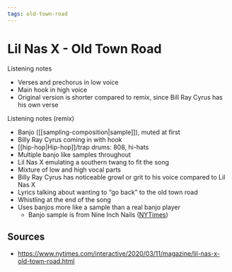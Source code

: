 ```yaml
---
tags: old-town-road
---
```


# Lil Nas X - Old Town Road

Listening notes

- Verses and prechorus in low voice
- Main hook in high voice
- Original version is shorter compared to remix, since Bill Ray Cyrus has his own verse

Listening notes (remix)

- Banjo ([[sampling-composition|sample]]), muted at first
- Billy Ray Cyrus coming in with hook
- [[hip-hop|Hip-hop]]/trap drums: 808, hi-hats
- Multiple banjo like samples throughout
- Lil Nas X emulating a southern twang to fit the song
- Mixture of low and high vocal parts
- Billy Ray Cyrus has noticeable growl or grit to his voice compared to Lil Nas X
- Lyrics talking about wanting to “go back” to the old town road
- Whistling at the end of the song
- Uses banjos more like a sample than a real banjo player
  - Banjo sample is from Nine Inch Nails ([NYTimes](https://www.nytimes.com/interactive/2020/03/11/magazine/lil-nas-x-old-town-road.html))

## Sources

- <https://www.nytimes.com/interactive/2020/03/11/magazine/lil-nas-x-old-town-road.html>
